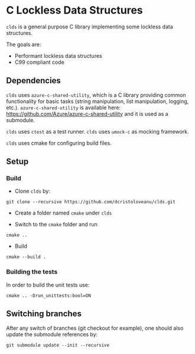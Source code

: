 # C Lockless Data Structures

`clds` is a general purpose C library implementing some lockless data structures.

The goals are:

- Performant lockless data structures
- C99 compliant code

## Dependencies

`clds` uses `azure-c-shared-utility`, which is a C library providing common functionality for basic tasks (string manipulation, list manipulation, logging, etc.).
`azure-c-shared-utility` is available here: https://github.com/Azure/azure-c-shared-utility and it is used as a submodule.

`clds` uses `ctest` as a test runner.
`clds` uses `umock-c` as mocking framework.

`clds` uses cmake for configuring build files.

## Setup

### Build

- Clone `clds` by:

```
git clone --recursive https://github.com/dcristoloveanu/clds.git
```

- Create a folder named `cmake` under `clds`

- Switch to the `cmake` folder and run

```
cmake ..
```

- Build

```
cmake --build .
```

### Building the tests

In order to build the unit tests use:

```
cmake .. -Drun_unittests:bool=ON
```

## Switching branches

After any switch of branches (git checkout for example), one should also update the submodule references by:

```
git submodule update --init --recursive
```
